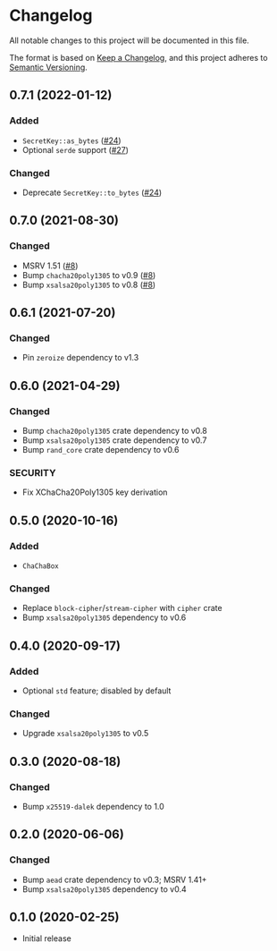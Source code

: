 # Changelog
All notable changes to this project will be documented in this file.

The format is based on [Keep a Changelog](https://keepachangelog.com/en/1.0.0/),
and this project adheres to [Semantic Versioning](https://semver.org/spec/v2.0.0.html).

## 0.7.1 (2022-01-12)
### Added
- `SecretKey::as_bytes` ([#24])
- Optional `serde` support ([#27])

### Changed
- Deprecate `SecretKey::to_bytes` ([#24])

[#24]: https://github.com/RustCrypto/nacl-compat/pull/24
[#27]: https://github.com/RustCrypto/nacl-compat/pull/27

## 0.7.0 (2021-08-30)
### Changed
- MSRV 1.51 ([#8])
- Bump `chacha20poly1305` to v0.9 ([#8])
- Bump `xsalsa20poly1305` to v0.8 ([#8])

[#8]: https://github.com/RustCrypto/nacl-compat/pull/8

## 0.6.1 (2021-07-20)
### Changed
- Pin `zeroize` dependency to v1.3

## 0.6.0 (2021-04-29)
### Changed
- Bump `chacha20poly1305` crate dependency to v0.8
- Bump `xsalsa20poly1305` crate dependency to v0.7
- Bump `rand_core` crate dependency to v0.6

### SECURITY
- Fix XChaCha20Poly1305 key derivation

## 0.5.0 (2020-10-16)
### Added
- `ChaChaBox`

### Changed
- Replace `block-cipher`/`stream-cipher` with `cipher` crate
- Bump `xsalsa20poly1305` dependency to v0.6

## 0.4.0 (2020-09-17)
### Added
- Optional `std` feature; disabled by default

### Changed
- Upgrade `xsalsa20poly1305` to v0.5

## 0.3.0 (2020-08-18)
### Changed
- Bump `x25519-dalek` dependency to 1.0

## 0.2.0 (2020-06-06)
### Changed
- Bump `aead` crate dependency to v0.3; MSRV 1.41+
- Bump `xsalsa20poly1305` dependency to v0.4

## 0.1.0 (2020-02-25)
- Initial release
